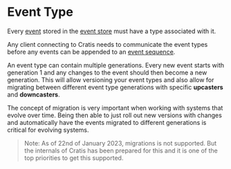 # Event Type

Every [event](./event.md) stored in the [event store](./event-store.md) must have
a type associated with it.

Any client connecting to Cratis needs to communicate the event types before any events
can be appended to an [event sequence](./event-sequence.md).

An event type can contain multiple generations. Every new event starts with generation 1
and any changes to the event should then become a new generation. This will allow versioning
your event types and also allow for migrating between different event type generations with
specific **upcasters** and **downcasters**.

The concept of migration is very important when working with systems that evolve over time.
Being then able to just roll out new versions with changes and automatically have the events
migrated to different generations is critical for evolving systems.

> Note: As of 22nd of January 2023, migrations is not supported. But the internals of Cratis
> has been prepared for this and it is one of the top priorities to get this supported.
